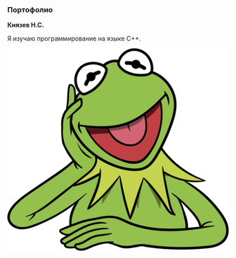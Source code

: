 ### Портофолио

**Князев Н.С.**

Я изучаю программирование на языке С++.

![My_photo](/img/my_photo.png)
